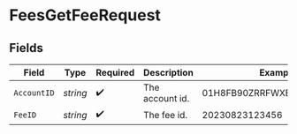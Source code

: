 # FeesGetFeeRequest


## Fields

| Field                      | Type                       | Required                   | Description                | Example                    |
| -------------------------- | -------------------------- | -------------------------- | -------------------------- | -------------------------- |
| `AccountID`                | *string*                   | :heavy_check_mark:         | The account id.            | 01H8FB90ZRRFWXB4XC2JPJ1D4Y |
| `FeeID`                    | *string*                   | :heavy_check_mark:         | The fee id.                | 20230823123456             |